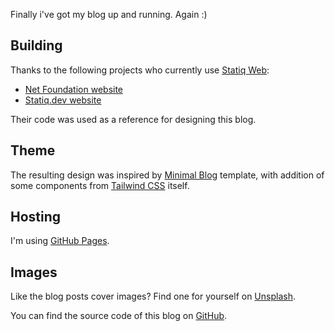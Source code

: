 ﻿---
Title: Under the hood
Published: 2020-05-24
Image: /assets/posts/imattsmart-sm0Bkoj5bnA-unsplash.jpg

ImageAuthor: Markus Spiske
ImageLink: https://unsplash.com/photos/sm0Bkoj5bnA
---
Finally i've got my blog up and running. Again :)

<h2 class="font-semibold text-3xl pt-2">Building</h2>

Thanks to the following projects who currently use <a class="hover:text-blue-600 no-underline text-blue-500 hover:underline" target="_blank" href="https://statiq.dev/web">Statiq Web</a>:

<ul class="list-disc px-8">
<li> <a class="hover:text-blue-600 no-underline text-blue-500 hover:underline" target="_blank" href="https://github.com/dotnet-foundation/website">Net Foundation website</a></li> 
<li><a class="hover:text-blue-600 no-underline text-blue-500 hover:underline" target="_blank" href="https://github.com/statiqdev/statiqdev.github.io">Statiq.dev website</a></li> 
</ul>

Their code was used as a reference for designing this blog.

<h2 class="font-semibold text-3xl pt-2">Theme</h2>

The resulting design was inspired by <a class="hover:text-blue-600 no-underline text-blue-500 hover:underline" target="_blank" href="https://www.tailwindtoolbox.com/templates/minimal-blog">Minimal Blog</a> template, with addition of some components from <a class="hover:text-blue-600 no-underline text-blue-500 hover:underline" target="_blank" href="https://tailwindcss.com">Tailwind CSS</a> itself.

<h2 class="font-semibold text-3xl pt-2">Hosting</h2>

I'm using <a class="hover:text-blue-600 no-underline text-blue-500 hover:underline" target="_blank" href="https://pages.github.com">GitHub Pages</a>.

<h2 class="font-semibold text-3xl pt-2">Images</h2>

Like the blog posts cover images? Find one for yourself on <a class="hover:text-blue-600 no-underline text-blue-500 hover:underline" target="_blank" href="https://unsplash.com">Unsplash</a>.

<p class="pt-5">
You can find the source code of this blog on <a class="hover:text-blue-600 no-underline text-blue-500 hover:underline" target="_blank" href="https://github.com/dolifer/blog">GitHub</a>.
</p>